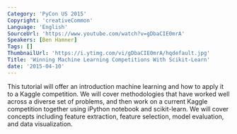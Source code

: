 ```yaml
---
Category: 'PyCon US 2015'
Copyright: 'creativeCommon'
Language: 'English'
SourceUrl: 'https://www.youtube.com/watch?v=gDbaCIE0mrA'
Speakers: [Ben Hamner]
Tags: []
ThumbnailUrl: 'https://i.ytimg.com/vi/gDbaCIE0mrA/hqdefault.jpg'
Title: 'Winning Machine Learning Competitions With Scikit-Learn'
date: '2015-04-10'
---
```

This tutorial will offer an introduction machine learning and how to apply it to a Kaggle competition. We will cover methodologies that have worked well across a diverse set of problems, and then work on a current Kaggle competition together using iPython notebook and scikit-learn. We will cover concepts including feature extraction, feature selection, model evaluation, and data visualization.
